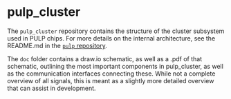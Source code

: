 # pulp_cluster

The `pulp_cluster` repository contains the structure of the cluster subsystem used in PULP chips.
For more details on the internal architecture, see the README.md in the
[`pulp` repository](https://github.com/pulp-platform/pulp).

The `doc` folder contains a draw.io schematic, as well as a .pdf of that schematic, outlining the most important components in pulp_cluster, as well as the communication interfaces connecting these. While not a complete overview of all signals, this is meant as a slightly more detailed overview that can assist in development.
